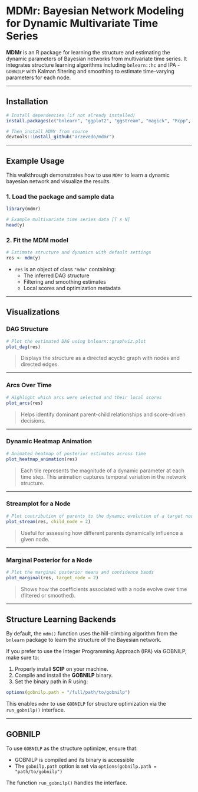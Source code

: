 # MDMr: Bayesian Network Modeling for Dynamic Multivariate Time Series

**MDMr** is an R package for learning the structure and estimating the dynamic parameters of Bayesian networks from multivariate time series. It integrates structure learning algorithms including `bnlearn::hc` and IPA - `GOBNILP` with Kalman filtering and smoothing to estimate time-varying parameters for each node.

---

## Installation

```r
# Install dependencies (if not already installed)
install.packages(c("bnlearn", "ggplot2", "ggstream", "magick", "Rcpp", "reticulate"))

# Then install MDMr from source
devtools::install_github("arzevedo/mdmr")
```

---

## Example Usage

This walkthrough demonstrates how to use `MDMr` to learn a dynamic bayesian network and visualize the results.

### 1. Load the package and sample data

```r
library(mdmr)

# Example multivariate time series data [T x N]
head(y)
```

### 2. Fit the MDM model

```r
# Estimate structure and dynamics with default settings
res <- mdm(y)
```

- `res` is an object of class `"mdm"` containing:
  - The inferred DAG structure
  - Filtering and smoothing estimates
  - Local scores and optimization metadata

---

## Visualizations

### DAG Structure

```r
# Plot the estimated DAG using bnlearn::graphviz.plot
plot_dag(res)
```

> Displays the structure as a directed acyclic graph with nodes and directed edges.

---

### Arcs Over Time

```r
# Highlight which arcs were selected and their local scores
plot_arcs(res)
```

> Helps identify dominant parent-child relationships and score-driven decisions.

---

### Dynamic Heatmap Animation

```r
# Animated heatmap of posterior estimates across time
plot_heatmap_animation(res)
```

> Each tile represents the magnitude of a dynamic parameter at each time step. This animation captures temporal variation in the network structure.

---

### Streamplot for a Node

```r
# Plot contribution of parents to the dynamic evolution of a target node
plot_stream(res, child_node = 2)
```

> Useful for assessing how different parents dynamically influence a given node.

---

### Marginal Posterior for a Node

```r
# Plot the marginal posterior means and confidence bands
plot_marginal(res, target_node = 2)
```

> Shows how the coefficients associated with a node evolve over time (filtered or smoothed).

---

## Structure Learning Backends

By default, the `mdm()` function uses the hill-climbing algorithm from the `bnlearn` package to learn the structure of the Bayesian network.

If you prefer to use the Integer Programming Approach (IPA) via GOBNILP, make sure to:

1. Properly install **SCIP** on your machine.
2. Compile and install the **GOBNILP** binary.
3. Set the binary path in R using:

```r
options(gobnilp.path = "/full/path/to/gobnilp")
```

This enables `mdmr` to use `GOBNILP` for structure optimization via the `run_gobnilp()` interface.


---

## GOBNILP

To use `GOBNILP` as the structure optimizer, ensure that:
- GOBNILP is compiled and its binary is accessible
- The `gobnilp.path` option is set via `options(gobnilp.path = "path/to/gobnilp")`

The function `run_gobnilp()` handles the interface.
